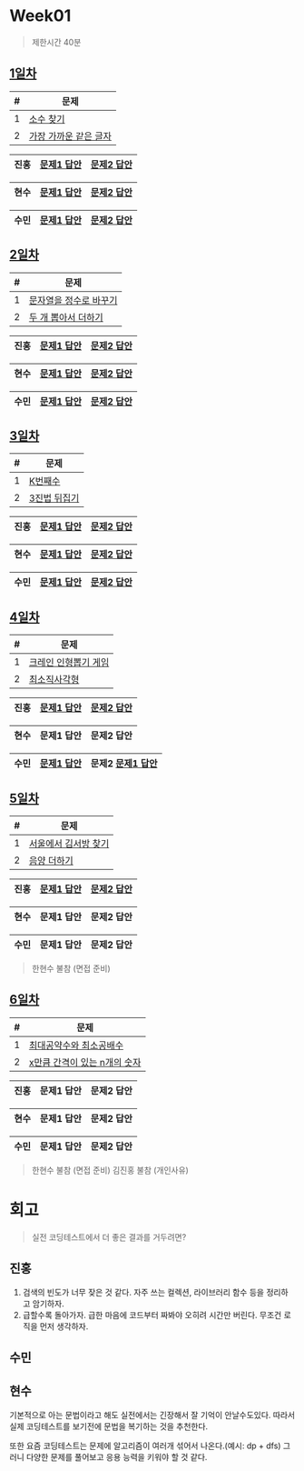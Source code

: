 # Week01

> 제한시간 40분

## [1일차](Day1)

| #   | 문제                                                                                      |
| --- | ----------------------------------------------------------------------------------------- |
| 1   | [소수 찾기](https://school.programmers.co.kr/learn/courses/30/lessons/12921)              |
| 2   | [가장 가까운 같은 글자](https://school.programmers.co.kr/learn/courses/30/lessons/142086) |

| **진홍** | [문제1 답안](Day1/kjh1.kt) | [문제2 답안](Day1/kjh.kt) |
| ------ | ---------- | ---------- |

| **현수** | [문제1 답안](Day1/hhs/1.java) | [문제2 답안](Day1/hhs/2.java) |
| ------ | ---------- | ---------- |
 
| **수민** | [문제1 답안](Day1/ysm1.java) | [문제2 답안](Day1/ysm2.java) |
| ------ | ---------- | ---------- |

<!-- 불참 시 작성 -->
<!--
> 홍길동 불참 (컨디션 난조)
-->

## [2일차](Day2)

| #   | 문제                                                                                      |
| --- | ----------------------------------------------------------------------------------------- |
| 1   | [문자열을 정수로 바꾸기](https://school.programmers.co.kr/learn/courses/30/lessons/12925) |
| 2   | [두 개 뽑아서 더하기](https://school.programmers.co.kr/learn/courses/30/lessons/68644)    |

| **진홍** | [문제1 답안](Day2/kjh1.kt) | [문제2 답안](Day2/kjh2.kt) |
| ------ | ---------- | ---------- |

| **현수** | [문제1 답안](Day2/hhs/1.java) | [문제2 답안](Day2/hhs/2.java) |
| ------ | ---------- | ---------- |

| **수민** | [문제1 답안](Day2/ysm1.java) | [문제2 답안](Day2/ysm2.java) |
| ------ | ---------- | ---------- |

<!-- 불참 시 작성 -->
<!--
> 홍길동 불참 (컨디션 난조)
-->

## [3일차](Day3)

| #   | 문제                                                                            |
| --- | ------------------------------------------------------------------------------- |
| 1   | [K번째수](https://school.programmers.co.kr/learn/courses/30/lessons/42748)      |
| 2   | [3진법 뒤집기](https://school.programmers.co.kr/learn/courses/30/lessons/68935) |

| **진홍** | [문제1 답안](Day3/kjh1.kt) | [문제2 답안](Day3/kjh2.kt) |
| ------ | ---------- | ---------- |

| **현수** | [문제1 답안](Day3/hhs/1.java) | [문제2 답안](Day3/hhs/2.java) |
| ------ | ---------- | ---------- |

| **수민** | [문제1 답안](Day3/ysm1.java) | [문제2 답안](Day3/ysm2.java) |
| ------ | ---------- | ---------- |

<!-- 불참 시 작성 -->
<!--
> 홍길동 불참 (컨디션 난조)
-->

## [4일차](Day4)

| #   | 문제                                                                                    |
| --- | --------------------------------------------------------------------------------------- |
| 1   | [크레인 인형뽑기 게임](https://school.programmers.co.kr/learn/courses/30/lessons/64061) |
| 2   | [최소직사각형](https://school.programmers.co.kr/learn/courses/30/lessons/86491)         |

| **진홍** | [문제1 답안](Day4/kjh1.kt) | [문제2 답안](Day4/kjh2.kt) |
| ------ | ---------- | ---------- |

| **현수** | 문제1 답안 | 문제2 답안 |
| ------ | ---------- | ---------- |

| **수민** | [문제1 답안](Day4/ysm1.java) | 문제2 [문제1 답안](Day4/ysm2.java) |
| ------ | ---------- | ---------- |

<!-- 불참 시 작성 -->
<!--
> 홍길동 불참 (컨디션 난조)
-->

## [5일차](Day5)

| #   | 문제                 |
| --- | -------------------- |
| 1   | [서울에서 김서방 찾기](https://school.programmers.co.kr/learn/courses/30/lessons/12919) |
| 2   | [음양 더하기](https://school.programmers.co.kr/learn/courses/30/lessons/76501) |

| **진홍** | [문제1 답안](Day5/kjh1.kt) | [문제2 답안](Day5/kjh2.kt) |
| ------ | ---------- | ---------- |

| **현수** | 문제1 답안 | 문제2 답안 |
| ------ | ---------- | ---------- |

| **수민** | 문제1 답안 | 문제2 답안 |
| ------ | ---------- | ---------- |

> 한현수 불참 (면접 준비)

## [6일차](Day6)

| #   | 문제                 |
| --- | -------------------- |
| 1   | [최대공약수와 최소공배수](https://school.programmers.co.kr/learn/courses/30/lessons/12940) |
| 2   | [x만큼 간격이 있는 n개의 숫자](https://school.programmers.co.kr/learn/courses/30/lessons/12954) |

| **진홍** | 문제1 답안 | 문제2 답안 |
| ------ | ---------- | ---------- |

| **현수** | 문제1 답안 | 문제2 답안 |
| ------ | ---------- | ---------- |

| **수민** | 문제1 답안 | 문제2 답안 |
| ------ | ---------- | ---------- |

> 한현수 불참 (면접 준비)
> 김진홍 불참 (개인사유)

# 회고

> 실전 코딩테스트에서 더 좋은 결과를 거두려면?

## 진홍

1. 검색의 빈도가 너무 잦은 것 같다. 자주 쓰는 컬렉션, 라이브러리 함수 등을 정리하고 암기하자.
2. 급할수록 돌아가자. 급한 마음에 코드부터 짜봐야 오히려 시간만 버린다. 무조건 로직을 먼저 생각하자.

## 수민

## 현수

기본적으로 아는 문법이라고 해도 실전에서는 긴장해서 잘 기억이 안날수도있다. 따라서 실제 코딩테스트를 보기전에 문법을 복기하는 것을 추천한다.

또한 요즘 코딩테스트는 문제에 알고리즘이 여러개 섞어서 나온다.(예시: dp + dfs) 그러니 다양한 문제를 풀어보고 응용 능력을 키워야 할 것 같다.
